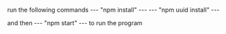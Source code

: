 run the following commands 
--- "npm install" ---
--- "npm uuid install" ---

and then --- "npm start" --- to run the program

